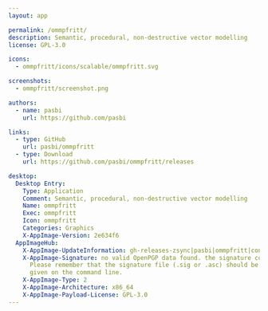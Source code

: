 ```yaml
---
layout: app

permalink: /ommpfritt/
description: Semantic, procedural, non-destructive vector modelling 
license: GPL-3.0

icons:
  - ommpfritt/icons/scalable/ommpfritt.svg

screenshots:
  - ommpfritt/screenshot.png

authors:
  - name: pasbi
    url: https://github.com/pasbi

links:
  - type: GitHub
    url: pasbi/ommpfritt
  - type: Download
    url: https://github.com/pasbi/ommpfritt/releases

desktop:
  Desktop Entry:
    Type: Application
    Comment: Semantic, procedural, non-destructive vector modelling
    Name: ommpfritt
    Exec: ommpfritt
    Icon: ommpfritt
    Categories: Graphics
    X-AppImage-Version: 2e634f6
  AppImageHub:
    X-AppImage-UpdateInformation: gh-releases-zsync|pasbi|ommpfritt|continuous|ommpfritt*-x86_64.AppImage.zsync
    X-AppImage-Signature: no valid OpenPGP data found. the signature could not be verified.
      Please remember that the signature file (.sig or .asc) should be the first file
      given on the command line.
    X-AppImage-Type: 2
    X-AppImage-Architecture: x86_64
    X-AppImage-Payload-License: GPL-3.0
---
```

